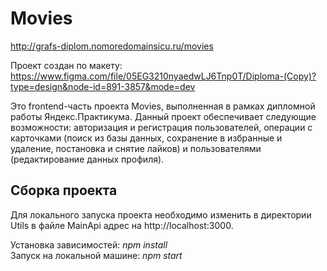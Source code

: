 # Movies

http://grafs-diplom.nomoredomainsicu.ru/movies

Проект создан по макету:
https://www.figma.com/file/05EG3210nyaedwLJ6Tnp0T/Diploma-(Copy)?type=design&node-id=891-3857&mode=dev

Это frontend-часть проекта Movies, выполненная в рамках дипломной работы Яндекс.Практикума. Данный проект обеспечивает следующие возможности: авторизация и регистрация пользователей, операции с карточками (поиск из базы данных, сохранение в избранные и удаление, постановка и снятие лайков) и пользователями (редактирование данных профиля).

## Сборка проекта
Для локального запуска проекта необходимо изменить в директории Utils в файле MainApi адрес на http://localhost:3000.

Установка зависимостей: *npm install* \
Запуск на локальной машине: *npm start*

